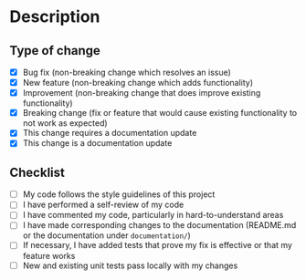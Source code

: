 # Description

<!--  Include a summary of the change.
      Please also include relevant motivation and context. -->

<!--  Link the issue which will be fixed (if any) here: -->
<!--  Fixes # -->

## Type of change

<!-- Delete options that are not relevant. -->

- [x] Bug fix (non-breaking change which resolves an issue)
- [x] New feature (non-breaking change which adds functionality)
- [x] Improvement (non-breaking change that does improve existing functionality)
- [x] Breaking change (fix or feature that would cause existing functionality to not work as expected)
- [x] This change requires a documentation update
- [x] This change is a documentation update

## Checklist

- [ ] My code follows the style guidelines of this project
- [ ] I have performed a self-review of my code
- [ ] I have commented my code, particularly in hard-to-understand areas
- [ ] I have made corresponding changes to the documentation (README.md or the documentation under `documentation/`)
- [ ] If necessary, I have added tests that prove my fix is effective or that my feature works
- [ ] New and existing unit tests pass locally with my changes
